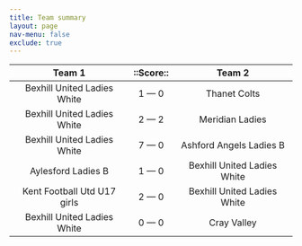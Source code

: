 ```yaml
---
title: Team summary
layout: page
nav-menu: false
exclude: true
---
```




|           Team 1            |  ::Score::  |           Team 2            |
|:---------------------------:|:-----------:|:---------------------------:|
| Bexhill United Ladies White | 1 &mdash; 0 |        Thanet Colts         |
| Bexhill United Ladies White | 2 &mdash; 2 |       Meridian Ladies       |
| Bexhill United Ladies White | 7 &mdash; 0 |   Ashford Angels Ladies B   |
|     Aylesford Ladies B      | 1 &mdash; 0 | Bexhill United Ladies White |
| Kent Football Utd U17 girls | 2 &mdash; 0 | Bexhill United Ladies White |
| Bexhill United Ladies White | 0 &mdash; 0 |         Cray Valley         |

 <br /><br /><br />